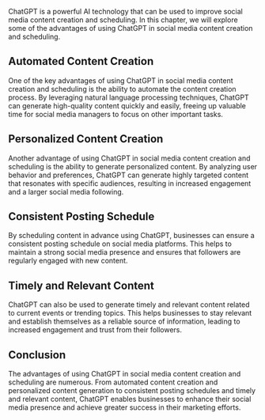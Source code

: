 
ChatGPT is a powerful AI technology that can be used to improve social media content creation and scheduling. In this chapter, we will explore some of the advantages of using ChatGPT in social media content creation and scheduling.

Automated Content Creation
--------------------------

One of the key advantages of using ChatGPT in social media content creation and scheduling is the ability to automate the content creation process. By leveraging natural language processing techniques, ChatGPT can generate high-quality content quickly and easily, freeing up valuable time for social media managers to focus on other important tasks.

Personalized Content Creation
-----------------------------

Another advantage of using ChatGPT in social media content creation and scheduling is the ability to generate personalized content. By analyzing user behavior and preferences, ChatGPT can generate highly targeted content that resonates with specific audiences, resulting in increased engagement and a larger social media following.

Consistent Posting Schedule
---------------------------

By scheduling content in advance using ChatGPT, businesses can ensure a consistent posting schedule on social media platforms. This helps to maintain a strong social media presence and ensures that followers are regularly engaged with new content.

Timely and Relevant Content
---------------------------

ChatGPT can also be used to generate timely and relevant content related to current events or trending topics. This helps businesses to stay relevant and establish themselves as a reliable source of information, leading to increased engagement and trust from their followers.

Conclusion
----------

The advantages of using ChatGPT in social media content creation and scheduling are numerous. From automated content creation and personalized content generation to consistent posting schedules and timely and relevant content, ChatGPT enables businesses to enhance their social media presence and achieve greater success in their marketing efforts.
